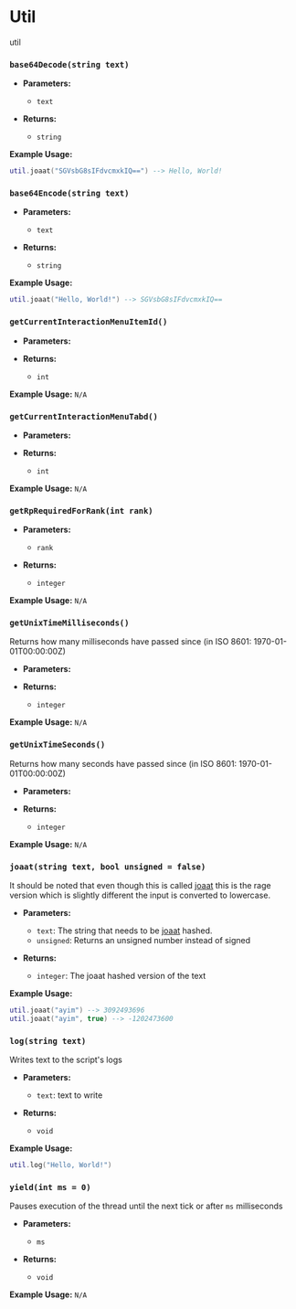 # Util
util

### `base64Decode(string text)`

- **Parameters:**
    - `text`

- **Returns:**
    - `string`

**Example Usage:**
```lua
util.joaat("SGVsbG8sIFdvcmxkIQ==") --> Hello, World!
```

### `base64Encode(string text)`

- **Parameters:**
    - `text`

- **Returns:**
    - `string`

**Example Usage:**
```lua
util.joaat("Hello, World!") --> SGVsbG8sIFdvcmxkIQ==
```

### `getCurrentInteractionMenuItemId()`

- **Parameters:**

- **Returns:**
    - `int`

**Example Usage:**
`N/A`

### `getCurrentInteractionMenuTabd()`

- **Parameters:**

- **Returns:**
    - `int`

**Example Usage:**
`N/A`

### `getRpRequiredForRank(int rank)`

- **Parameters:**
    - `rank`

- **Returns:**
    - `integer`

**Example Usage:**
`N/A`

### `getUnixTimeMilliseconds()`

Returns how many milliseconds have passed since (in ISO 8601: 1970-01-01T00:00:00Z)

- **Parameters:**

- **Returns:**
    - `integer`

**Example Usage:**
`N/A`

### `getUnixTimeSeconds()`

Returns how many seconds have passed since (in ISO 8601: 1970-01-01T00:00:00Z)

- **Parameters:**

- **Returns:**
    - `integer`

**Example Usage:**
`N/A`

### `joaat(string text, bool unsigned = false)`

It should be noted that even though this is called [joaat](https://en.wikipedia.org/wiki/Jenkins_hash_function) this is the rage version which is slightly different the input is converted to lowercase.

- **Parameters:**
    - `text`: The string that needs to be [joaat](https://en.wikipedia.org/wiki/Jenkins_hash_function) hashed.
    - `unsigned`: Returns an unsigned number instead of signed

- **Returns:**
    - `integer`: The joaat hashed version of the text

**Example Usage:**
```lua
util.joaat("ayim") --> 3092493696
util.joaat("ayim", true) --> -1202473600
```

### `log(string text)`

Writes text to the script's logs

- **Parameters:**
    - `text`: text to write

- **Returns:**
    - `void`

**Example Usage:**
```lua
util.log("Hello, World!")
```

### `yield(int ms = 0)`

Pauses execution of the thread until the next tick or after `ms` milliseconds

- **Parameters:**
    - `ms`

- **Returns:**
    - `void`

**Example Usage:**
`N/A`
